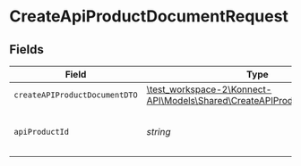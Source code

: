 # CreateApiProductDocumentRequest


## Fields

| Field                                                                                                                         | Type                                                                                                                          | Required                                                                                                                      | Description                                                                                                                   | Example                                                                                                                       |
| ----------------------------------------------------------------------------------------------------------------------------- | ----------------------------------------------------------------------------------------------------------------------------- | ----------------------------------------------------------------------------------------------------------------------------- | ----------------------------------------------------------------------------------------------------------------------------- | ----------------------------------------------------------------------------------------------------------------------------- |
| `createAPIProductDocumentDTO`                                                                                                 | [\test_workspace-2\Konnect-API\Models\Shared\CreateAPIProductDocumentDTO](../../models/shared/CreateAPIProductDocumentDTO.md) | :heavy_check_mark:                                                                                                            | N/A                                                                                                                           |                                                                                                                               |
| `apiProductId`                                                                                                                | *string*                                                                                                                      | :heavy_check_mark:                                                                                                            | The API product identifier                                                                                                    | d32d905a-ed33-46a3-a093-d8f536af9a8a                                                                                          |